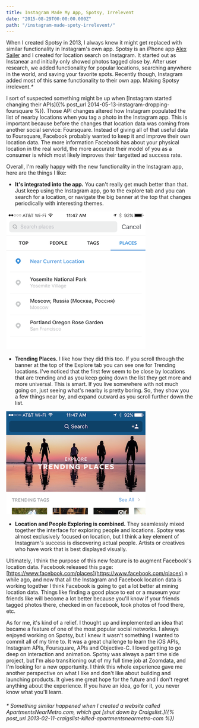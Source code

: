 ```yaml
---
title: Instagram Made My App, Spotsy, Irrelevent
date: "2015-08-29T00:00:00.000Z"
path: "/instagram-made-spoty-irrelevent/"
---
```


When I created Spotsy in 2013, I always knew it might get replaced with similar functionality in Instagram's own app. Spotsy is an iPhone app [Alex Sailer](https://twitter.com/alexsailer) and I created for location search on Instagram. It started out as Instanear and initially only showed photos tagged close by. After user research, we added functionality for popular locations, searching anywhere in the world, and saving your favorite spots. Recently though, Instagram added most of this same functionality to their own app. Making Spotsy irrelevent.*\**

I sort of suspected something might be up when [Instagram started changing their APIs]({% post_url 2014-05-13-instagram-dropping-foursquare %}). Those API changes altered how Instagram populated the list of nearby locations when you tag a photo in the Instagram app. This is important because before the changes that location data was coming from another social service: Foursquare. Instead of giving all of that useful data to Foursquare, Facebook probably wanted to keep it and improve their own location data. The more information Facebook has about your physical location in the real world, the more accurate their model of you as a consumer is which most likely improves their targetted ad success rate.

Overall, I'm really happy with the new functionality in the Instagram app, here are the things I like:

* **It's integrated into the app.** You can't really get much better than that. Just keep using the Instagram app, go to the explore tab and you can search for a location, or navigate the big banner at the top that changes periodically with interesting themes.

![Instagram Location Search](./instagram-location-search.png)

* **Trending Places.** I like how they did this too. If you scroll through the banner at the top of the Explore tab you can see one for Trending locations. I've noticed that the first few seem to be close by locations that are trending and as you keep going down the list they get more and more universal. This is smart. If you live somewhere with not much going on, just seeing what's nearby is pretty boring. So, they show you a few things near by, and expand outward as you scroll further down the list.

![Instagram Trending Places](./instagram-trending-places.png)

* **Location and People Exploring is combined.** They seamlessly mixed together the interface for exploring people and locations. Spotsy was almost exclusively focused on location, but I think a key element of Instagram's success is discovering actual people. Artists or creatives who have work that is best displayed visually.

Ultimately, I think the purpose of this new feature is to augment Facebook's location data. Facebook released this page: [https://www.facebook.com/places](https://www.facebook.com/places) a while ago, and now that all the Instagram and Facebook location data is working together I think Facebook is going to get a lot better at mining location data. Things like finding a good place to eat or a museum your friends like will become a lot better because you'll know if your friends tagged photos there, checked in on facebook, took photos of food there, etc.

As for me, it's kind of a relief. I thought up and implemented an idea that became a feature of one of the most popular social networks. I always enjoyed working on Spotsy, but I knew it wasn't something I wanted to commit all of my time to. It was a great challenge to learn the iOS APIs, Instagram APIs, Foursquare, APIs and Objective-C. I loved getting to go deep on interaction and animation. Spotsy was always a part time side project, but I'm also transitioning out of my full time job at Zoomdata, and I'm looking for a new opportunity. I think this whole experience gave me another perspective on what I like and don't like about building and launching products. It gives me great hope for the future and I don't regret anything about the experience. If you have an idea, go for it, you never know what you'll learn.

###### * Something similar happened when I created a website called ApartmentsNearMetro.com, which got [shut down by Craigslist.]({% post_url 2013-02-11-craigslist-killed-apartmentsnearmetro-com %})

